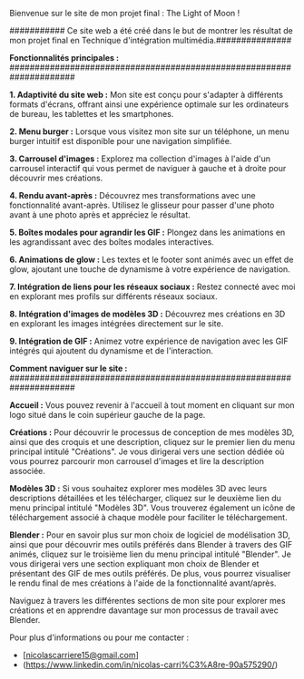 Bienvenue sur le site de mon projet final : The Light of Moon !

########### Ce site web a été créé dans le but de montrer les résultat de mon projet final en Technique d'intégration multimédia.###############

**Fonctionnalités principales :**
#####################################################################

**1. Adaptivité du site web :** Mon site est conçu pour s'adapter à différents formats d'écrans, offrant ainsi une expérience optimale sur les ordinateurs de bureau, les tablettes et les smartphones.

**2. Menu burger :** Lorsque vous visitez mon site sur un téléphone, un menu burger intuitif est disponible pour une navigation simplifiée.

**3. Carrousel d'images :** Explorez ma collection d'images à l'aide d'un carrousel interactif qui vous permet de naviguer à gauche et à droite pour découvrir mes créations.

**4. Rendu avant-après :** Découvrez mes transformations avec une fonctionnalité avant-après. Utilisez le glisseur pour passer d'une photo avant à une photo après et appréciez le résultat.

**5. Boîtes modales pour agrandir les GIF :** Plongez dans les animations en les agrandissant avec des boîtes modales interactives.

**6. Animations de glow :** Les textes et le footer sont animés avec un effet de glow, ajoutant une touche de dynamisme à votre expérience de navigation.

**7. Intégration de liens pour les réseaux sociaux :** Restez connecté avec moi en explorant mes profils sur différents réseaux sociaux.

**8. Intégration d'images de modèles 3D :** Découvrez mes créations en 3D en explorant les images intégrées directement sur le site.

**9. Intégration de GIF :** Animez votre expérience de navigation avec les GIF intégrés qui ajoutent du dynamisme et de l'interaction.


**Comment naviguer sur le site :**
#####################################################################

**Accueil :** Vous pouvez revenir à l'accueil à tout moment en cliquant sur mon logo situé dans le coin supérieur gauche de la page.

**Créations :** Pour découvrir le processus de conception de mes modèles 3D, ainsi que des croquis et une description, cliquez sur le premier lien du menu principal intitulé "Créations". Je vous dirigerai vers une section dédiée où vous pourrez parcourir mon carrousel d'images et lire la description associée.

**Modèles 3D :** Si vous souhaitez explorer mes modèles 3D avec leurs descriptions détaillées et les télécharger, cliquez sur le deuxième lien du menu principal intitulé "Modèles 3D". Vous trouverez également un icône de téléchargement associé à chaque modèle pour faciliter le téléchargement.

**Blender :** Pour en savoir plus sur mon choix de logiciel de modélisation 3D, ainsi que pour découvrir mes outils préférés dans Blender à travers des GIF animés, cliquez sur le troisième lien du menu principal intitulé "Blender". Je vous dirigerai vers une section expliquant mon choix de Blender et présentant des GIF de mes outils préférés. De plus, vous pourrez visualiser le rendu final de mes créations à l'aide de la fonctionnalité avant/après.

Naviguez à travers les différentes sections de mon site pour explorer mes créations et en apprendre davantage sur mon processus de travail avec Blender.

Pour plus d'informations ou pour me contacter :
- [nicolascarriere15@gmail.com]
- (https://www.linkedin.com/in/nicolas-carri%C3%A8re-90a575290/)


